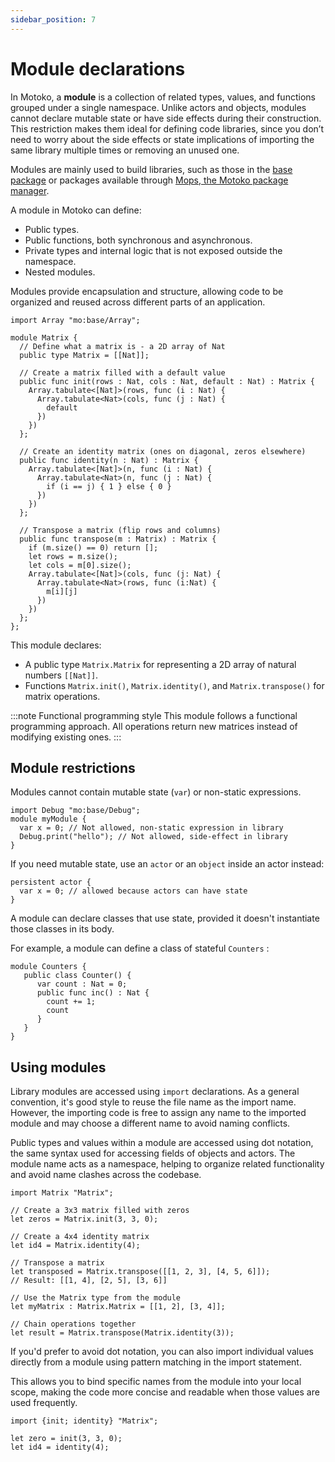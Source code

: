 ```yaml
---
sidebar_position: 7
---
```


# Module declarations

In Motoko, a **module** is a collection of related types, values, and functions grouped under a single namespace. Unlike actors and objects, modules cannot declare mutable state or have side effects during their construction. This restriction makes them ideal for defining code libraries, since you don’t need to worry about the side effects or state implications of importing the same library multiple times or removing an unused one.

Modules are mainly used to build libraries, such as those in the [base package](https://internetcomputer.org/docs/motoko/main/base/) or packages available through [Mops, the Motoko package manager](https://mops.one).

A module in Motoko can define:

- Public types.
- Public functions, both synchronous and asynchronous.
- Private types and internal logic that is not exposed outside the namespace.
- Nested modules.

Modules provide encapsulation and structure, allowing code to be organized and reused across different parts of an application.

```motoko no-repl
import Array "mo:base/Array";

module Matrix {
  // Define what a matrix is - a 2D array of Nat
  public type Matrix = [[Nat]];

  // Create a matrix filled with a default value
  public func init(rows : Nat, cols : Nat, default : Nat) : Matrix {
    Array.tabulate<[Nat]>(rows, func (i : Nat) {
      Array.tabulate<Nat>(cols, func (j : Nat) {
        default
      })
    })
  };

  // Create an identity matrix (ones on diagonal, zeros elsewhere)
  public func identity(n : Nat) : Matrix {
    Array.tabulate<[Nat]>(n, func (i : Nat) {
      Array.tabulate<Nat>(n, func (j : Nat) {
        if (i == j) { 1 } else { 0 }
      })
    })
  };

  // Transpose a matrix (flip rows and columns)
  public func transpose(m : Matrix) : Matrix {
    if (m.size() == 0) return [];
    let rows = m.size();
    let cols = m[0].size();
    Array.tabulate<[Nat]>(cols, func (j: Nat) {
      Array.tabulate<Nat>(rows, func (i:Nat) {
        m[i][j]
      })
    })
  };
};
```

This module declares:

- A public type `Matrix.Matrix` for representing a 2D array of natural numbers `[[Nat]]`.
- Functions `Matrix.init()`, `Matrix.identity()`, and `Matrix.transpose()` for matrix operations.

:::note Functional programming style
This module follows a functional programming approach. All operations return new matrices instead of modifying existing ones.
:::


## Module restrictions

Modules cannot contain mutable state (`var`) or non-static expressions.

```motoko no-repl
import Debug "mo:base/Debug";
module myModule {
  var x = 0; // Not allowed, non-static expression in library
  Debug.print("hello"); // Not allowed, side-effect in library
}
```

If you need mutable state, use an `actor` or an `object` inside an actor instead:

```motoko no-repl
persistent actor {
  var x = 0; // allowed because actors can have state
}
```

A module can declare classes that use state, provided it doesn't instantiate those classes in its body.

For example, a module can define a class of stateful `Counters` :

``` motoko no-repl
module Counters {
   public class Counter() {
      var count : Nat = 0;
      public func inc() : Nat {
        count += 1;
        count
      }
   }
}
```

## Using modules

Library modules are accessed using `import` declarations. As a general convention, it's good style to reuse the file name as the import name.
However, the importing code is free to assign any name to the imported module and may choose a different name to avoid naming conflicts.

Public types and values within a module are accessed using dot notation, the same syntax used for accessing fields of objects and actors. The module name acts as a namespace, helping to organize related functionality and avoid name clashes across the codebase.

```motoko no-repl
import Matrix "Matrix";

// Create a 3x3 matrix filled with zeros
let zeros = Matrix.init(3, 3, 0);

// Create a 4x4 identity matrix
let id4 = Matrix.identity(4);

// Transpose a matrix
let transposed = Matrix.transpose([[1, 2, 3], [4, 5, 6]]);
// Result: [[1, 4], [2, 5], [3, 6]]

// Use the Matrix type from the module
let myMatrix : Matrix.Matrix = [[1, 2], [3, 4]];

// Chain operations together
let result = Matrix.transpose(Matrix.identity(3));
```

If you'd prefer to avoid dot notation, you can also import individual values directly from a module using pattern matching in the import statement.

This allows you to bind specific names from the module into your local scope, making the code more concise and readable when those values are used frequently.

``` motoko no-repl
import {init; identity} "Matrix";

let zero = init(3, 3, 0);
let id4 = identity(4);
```
<!-- TODO (future): short section on module classes, perhaps for square (n*n) matrices? -->

